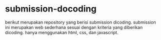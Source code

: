 # submission-docoding
berikut merupakan repository yang berisi submission dicoding. submission ini merupakan web sederhana sesuai dengan kriteria yang diberikan dicoding. hanya menggunakan html, css, dan javascript.  
